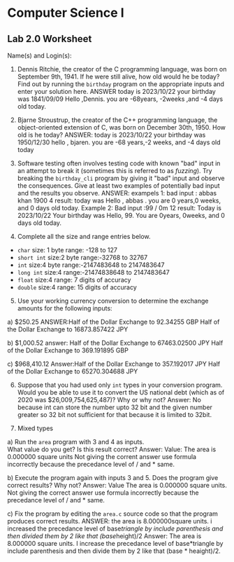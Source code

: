
# Computer Science I 
## Lab 2.0 Worksheet

Name(s) and Login(s):



1. Dennis Ritchie, the creator of the C programming language,
was born on September 9th, 1941.  If he were still alive,
how old would he be today?  Find out by running the `birthday`
program on the appropriate inputs and enter your solution here.
ANSWER
today is 2023/10/22
your birthday was 1841/09/09
Hello ,Dennis. you are -68years, -2weeks ,and -4 days old today.



2. Bjarne Stroustrup, the creator of the C++ programming
language, the object-oriented extension of C, was born on
December 30th, 1950.  How old is he today?
ANSWER:
 today is 2023/10/22
 your birthday was 1950/12/30
 hello , bjaren. you are -68 years,-2 weeks, and -4 days old today




3. Software testing often involves testing code with known
"bad" input in an attempt to break it (sometimes this is
referred to as *fuzzing*).  Try breaking the `birthday_cli`
program by giving it "bad" input and observe the consequences.
Give at least two examples of potentially bad input and the
results you observe.
ANSWER:
   exampels 1: bad input : abbas khan 1900 4
   result: today was 
   Hello , abbas . you are 0 years,0 weeks, and 0 days old today.
Example 2: Bad input :99 / 0m 12
result: Today is 2023/10/22
Your birthday was 
Hello, 99. You are 0years, 0weeks, and 0 days old today.


4. Complete all the size and range entries below.

* `char`
  size: 1 byte
  range: -128 to 127
* `short int`
  size:2 byte
  range:-32768 to 32767
* `int`
  size:4 byte
  range:-2147483648 to 2147483647
* `long int`
  size:4
  range:-21474838648 to 2147483647
* `float`
  size:4
  range: 7 digits of accuracy
* `double`
  size:4
  range: 15 digits of accuracy


5. Use your working currency conversion to determine
the exchange amounts for the following inputs:

  a) $250.25
ANSWER:Half of the Dollar Exchange to 92.34255 GBP
Half of the Dollar Exchange to 16873.857422 JPY


  b) $1,000.52
answer: Half of the Dollar Exchange to 67463.02500 JPY
Half of the Dollar Exchange to 369.191895 GBP


  c) $968,410.12
Answer:Half of the Dollar Exchange to 357.192017 JPY
Half of the Dollar Exchange to 65270.304688 JPY



6. Suppose that you had used only `int` types
in your conversion program.  Would you be able
to use it to convert the US national debt
(which as of 2020 was \$26,009,754,625,487)?
Why or why not?
Answer: No because int can store the number upto 32 bit and the given number greater so 32 bit not sufficient  for that because it is limited to 32bit.



7. Mixed types

a) Run the `area` program with 3 and 4 as inputs.  
What value do you get?  Is this result correct?
Answer: Value: The area is 0.000000 square units
Not giving the corrent answer use formula incorrectly because the precedance level of / and * same.

b) Execute the program again with inputs 3 and 5.
Does the program give correct results?  Why not?
Answer: Value The area is 0.000000 square units.
Not giving the correct answer use formula  incorrectly because the precedance level of / and * same.


c) Fix the program by editing the `area.c` source
code so that the program produces correct results.
ANSWER:
the area is 8.000000square units.
i increased the precedance level of base*triangle 
by include parenthesis and then divided them by 2 like that 
(base*height)/2
Answer:
The area is 8.000000 square units.
I increase the precedance level of base*triangle  by include parenthesis  and then divide them by 2 like that (base  * heaight)/2.
